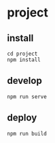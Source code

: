 # project


## install
```
cd project
npm install
```
## develop
```
npm run serve
```

## deploy
```
npm run build
```